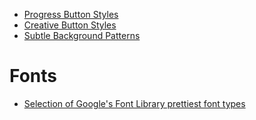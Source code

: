 * [Progress Button Styles](http://tympanus.net/Development/ProgressButtonStyles/)
* [Creative Button Styles](http://tympanus.net/Development/CreativeButtons/)
* [Subtle Background Patterns](http://subtlepatterns.com/)


# Fonts
* [Selection of Google's Font Library prettiest font types](http://hellohappy.org/beautiful-web-type/?1)
